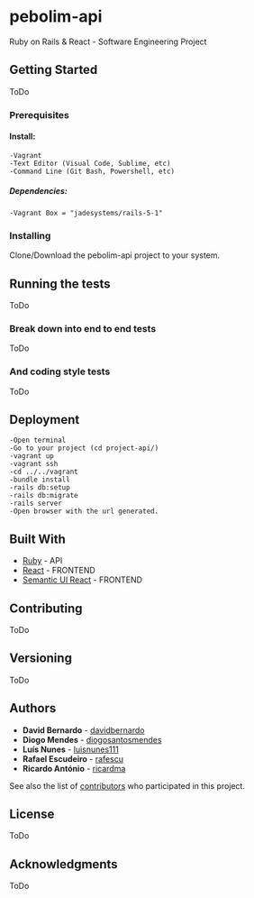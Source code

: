 # pebolim-api

Ruby on Rails &amp; React - Software Engineering Project

## Getting Started

ToDo

### Prerequisites

#### Install:
    -Vagrant
    -Text Editor (Visual Code, Sublime, etc)
    -Command Line (Git Bash, Powershell, etc)
##### Dependencies:
    -Vagrant Box = "jadesystems/rails-5-1"

### Installing

Clone/Download the pebolim-api project to your system.

## Running the tests

ToDo

### Break down into end to end tests

ToDo

### And coding style tests

ToDo

## Deployment

    -Open terminal
    -Go to your project (cd project-api/)
    -vagrant up
    -vagrant ssh
    -cd ../../vagrant
    -bundle install
    -rails db:setup
    -rails db:migrate
    -rails server
    -Open browser with the url generated.

## Built With

* [Ruby](http://www.ruby-lang.org/pt/) - API
* [React](https://reactjs.org/) - FRONTEND
* [Semantic UI React](https://react.semantic-ui.com/introduction) - FRONTEND


## Contributing

ToDo

## Versioning

ToDo

## Authors

* **David Bernardo** - [davidbernardo](https://github.com/davidbernardo)
* **Diogo Mendes** - [diogosantosmendes](https://github.com/diogosantosmendes)
* **Luís Nunes** - [luisnunes111](https://github.com/luisnunes111)
* **Rafael Escudeiro** - [rafescu](https://github.com/rafescu)
* **Ricardo António** - [ricardma](https://github.com/ricardma)

See also the list of [contributors](https://github.com/pebolim/pebolim-api/graphs/contributors) who participated in this project.

## License

ToDo

## Acknowledgments

ToDo
